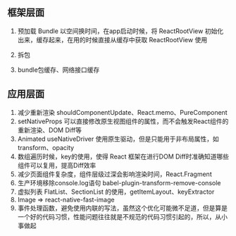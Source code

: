 ## 框架层面

1. 预加载 Bundle
以空间换时间，在app启动时候，将 ReactRootView 初始化出来，缓存起来，在用的时候直接从缓存中获取 ReactRootView 使用

2. 拆包
3. bundle包缓存、网络接口缓存

## 应用层面

1. 减少重新渲染 shouldComponentUpdate、React.memo、PureComponent
2. setNativeProps 可以直接修改原生视图组件的属性，而不会触发React组件的重新渲染、DOM Diff等
3. Animated useNativeDriver 使用原生驱动，但是只能用于非布局属性，如 transform、opacity
4. 数组遍历时候，key的使用，使得 React 框架在进行DOM Diff时准确知道哪些组件可以复用，提高Diff效率
5. 减少页面组件复杂度，组件层级过深会影响渲染时间，React.Fragment
6. 生产环境移除console.log语句 babel-plugin-transform-remove-console
7. 虚拟列表 FlatList、SectionList 的使用，getItemLayout、keyExtractor
8. Image => react-native-fast-image
9. 事件处理函数，避免使用内联的写法，虽然这个优化可能微不足道，但是算是一个好的代码习惯，性能问题往往就是不规范的代码习惯引起的，所以，从小事做起